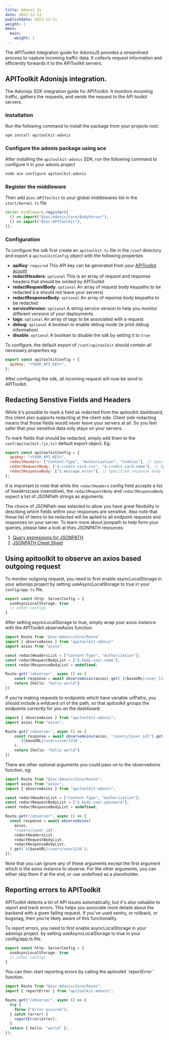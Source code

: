 ```yaml
---
title: Adonis Js
date: 2023-12-11
publishdate: 2023-12-11
weight: 1
menu:
  main:
    weight: 1
---
```


The APIToolkit integration guide for AdonisJS provides a streamlined process to
capture incoming traffic data. It collects request information and efficiently
forwards it to the APIToolkit servers.

## APIToolkit Adonisjs integration.

The Adonisjs SDK integration guide for APIToolkit. It monitors incoming traffic,
gathers the requests, and sends the request to the API toolkit servers.

### Installation

Run the following command to install the package from your projects root:

```sh
npm install apitoolkit-adonis
```

### Configure the adonis package using ace

After installing the `apitoolkit-adonis` SDK, run the following command to
configure it in your adonis project

```bash
node ace configure apitoolkit-adonis
```

### Register the middleware

Then add `@ioc:APIToolkit` to your global middlewares list in the
`start/kernel.ts` file

```js
Server.middleware.register([
  () => import("@ioc:Adonis/Core/BodyParser"),
  () => import("@ioc:APIToolkit"),
]);
```

### Configuration

To configure the sdk first create an `apitoolkit.ts` file in the `/conf`
directory and export a `apitoolkitConfig` object with the following properties

- **apiKey**: `required` This API key can be generated from your
  [APIToolkit acount](https://app.apitoolkit.io)
- **redactHeaders**: `optional` This is an array of request and response headers
  that should be omited by APIToolkit
- **redactRequestBody**: `optional` An array of request body keypaths to be
  redacted (i.e should not leave your servers)
- **redactResponseBody**: `optional` An array of reponse body keypaths to be
  redacted
- **serviceVersion**: `optional` A string service version to help you monitor
  different versions of your deployments
- **tags**: `optional` An array of tags to be associated with a request
- **debug**: `optional` A boolean to enable debug mode (ie print debug
  information)
- **disable**: `optional` A boolean to disable the sdk by setting it to `true`

To configure, the default export of `/conf/apitoolkit` should contain all
necessary properties eg:

```js
export const apitoolkitConfig = {
  apiKey: "<YOUR_API_KEY>",
};
```

After configuring the sdk, all incoming request will now be send to APIToolkit.

## Redacting Senstive Fields and Headers

While it's possible to mark a field as redacted from the apitoolkit dashboard,
this client also supports redacting at the client side. Client side redacting
means that those fields would never leave your servers at all. So you feel safer
that your sensitive data only stays on your servers.

To mark fields that should be redacted, simply add them to the
`conf/apitoolkit.(js,ts)` default export object. Eg:

```js
export const apitoolkitConfig = {
  apiKey: "<YOUR_API_KEY>",
  redactHeaders: ["Content-Type", "Authorization", "Cookies"], // Specified headers will be redacted
  redactRequestBody: ["$.credit-card.cvv", "$.credit-card.name"], // Specified request bodies fields will be redacted
  redactResponseBody: ["$.message.error"], // Specified response body fields will be redacted
};
```

It is important to note that while the `redactHeaders` config field accepts a
list of headers(case insensitive), the `redactRequestBody` and
`redactResponseBody` expect a list of JSONPath strings as arguments.

The choice of JSONPath was selected to allow you have great flexibility in
descibing which fields within your responses are sensitive. Also note that these
list of items to be redacted will be aplied to all endpoint requests and
responses on your server. To learn more about jsonpath to help form your
queries, please take a look at thes JSONPATH resources:
1. [Query expressions for JSONPATH](https://ietf-wg-jsonpath.github.io/draft-ietf-jsonpath-base/draft-ietf-jsonpath-base.html)
2. [JSONPATH Cheet Sheet](https://lzone.de/cheat-sheet/JSONPath)
   

## Using apitoolkit to observe an axios based outgoing request

To monitor outgoing request, you need to first enable asyncLocalStorage in your adonisjs project by setting useAsyncLocalStorage to true in your `config/app.ts` file.

```ts
export const http: ServerConfig = {
  useAsyncLocalStorage: true
  // other configs
}
```
After setting asyncLocalStorage to true, simply wrap your axios instance with the APIToolkit observeAxios function.

```typescript
import Route from '@ioc:Adonis/Core/Route'
import { observeAxios } from "apitoolkit-adonis"
import axios from "axios"

const redactHeadersList = ["Content-Type", "Authorization"];
const redactRequestBodyList = ["$.body.user.name"];
const redactResponseBodyList = undefined;

Route.get('/observer', async () => {
    const response = await observeAxios(axios).get(`${baseURL}/user_list/active`);
    return {hello: "hello world"}
})
```

If you're making requests to endpoints which have variable urlPaths, you should
include a wildcard url of the path, so that apitoolkit groups the endpoints
correctly for you on the dashboard:

```typescript
import { observeAxios } from "apitoolkit-adonis";
import axios from "axios";

Route.get('/observer', async () => {
    const response = await observeAxios(axios, "/users/{user_id}").get(
      `${baseURL}/users/user1234`,
    );
    return {hello: "hello world"}
})
```

There are other optional arguments you could pass on to the observeAxios
function, eg:

```typescript
import Route from "@ioc:Adonis/Core/Route";
import axios from "axios";
import { observeAxios } from "apitoolkit-adonis";

const redactHeadersList = ["Content-Type", "Authorization"];
const redactRequestBodyList = ["$.body.user.password"];
const redactResponseBodyList = undefined;

Route.get("/observer", async () => {
  const response = await observeAxios(
    axios,
    "/users/{user_id}",
    redactHeadersList,
    redactRequestBodyList,
    redactResponseBodyList,
  ).get(`${baseURL}/users/user1234`);
});
```

Note that you can ignore any of these arguments except the first argument which
is the axios instance to observe. For the other arguments, you can either skip
them if at the end, or use undefined as a placeholder.

## Reporting errors to APIToolkit

APIToolkit detects a lot of API issues automatically, but it's also valuable to
report and track errors. This helps you associate more details about the backend
with a given failing request. If you've used sentry, or rollback, or bugsnag,
then you're likely aware of this functionality.

To report errors, you need to first enable asyncLocalStorage in your adonisjs project. 
by setting useAsyncLocalStorage to true in your config/app.ts file.

```ts
export const http: ServerConfig = {
  useAsyncLocalStorage: true
  // other configs
}
```

You can then start reporting errors by calling the apitoolkit `reportError`` function.

```typescript
import Route from "@ioc:Adonis/Core/Route";
import { reportError } from "apitoolkit-adonis";

Route.get("/observer", async () => {
  try {
    throw ("Error occured");
  } catch (error) {
    reportError(error);
  }
  return { hello: "world" };
});
```
